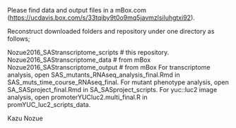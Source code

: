 Please find data and output files in a mBox.com (https://ucdavis.box.com/s/33tqiby9t0o9mq5javmzlsiluhgtxi92).

Reconstruct downloaded folders and repository under one directory as follows;

Nozue2016_SAStranscriptome_scripts # this repository. Nozue2016_SAStranscriptome_data # from mBox Nozue2016_SAStranscriptome_output # from mBox For transcriptome analysis, open SAS_mutants_RNAseq_analysis_final.Rmd in SAS_muts_time_course_RNAseq_final. For mutant phenotype analysis, open SA_SASproject_final.Rmd in SA_SASproject_scripts. For yuc::luc2 image analysis, open promoterYUCluc2.multi_final.R in promYUC_luc2_scripts_data.

Kazu Nozue
